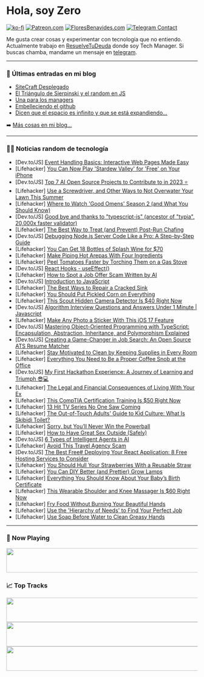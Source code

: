 # Hola, soy Zero

[![ko-fi](https://ko-fi.com/img/githubbutton_sm.svg)](https://ko-fi.com/J3J4N0LUK)
[![Patreon.com](https://img.shields.io/endpoint.svg?url=https%3A%2F%2Fshieldsio-patreon.vercel.app%2Fapi%3Fusername%3Dzerodragon%26type%3Dpatrons&style=for-the-badge)](https://patreon.com/zerodragon)
[![FloresBenavides.com](https://img.shields.io/website?down_message=oops&label=MiBlog&style=for-the-badge&up_message=online&url=https%3A%2F%2Ffloresbenavides.com)](https://floresbenavides.com)
[![Telegram Contact](https://img.shields.io/badge/escr%C3%ADbeme-ZeroDragon-%2326A5E4?style=for-the-badge&logo=telegram)](https://t.me/zerodragon)

Me gusta crear cosas y experimentar con tecnología que no entiendo.
Actualmente trabajo en [ResuelveTuDeuda](http://github.com/resuelve) donde soy Tech Manager.
Si buscas chamba, mandame un mensaje en [telegram](https://t.me/zerodragon).

---

### 📕 Últimas entradas en mi blog
<!-- BLOG-POST-LIST:START -->
- [SiteCraft Desplegado](https://floresbenavides.com/sitecraft-desplegado/)
- [El Triángulo de Sierpinski y el random en JS](https://floresbenavides.com/el-triangulo-de-sierpinski-y-el-random-en-js/)
- [Una para los managers](https://floresbenavides.com/una-para-los-managers/)
- [Embelleciendo el github](https://floresbenavides.com/embelleciendo-el-github/)
- [Dicen que el espacio es infinito y que se está expandiendo…](https://floresbenavides.com/dicen-que-el-espacio-es-infinito-y-que-se-esta-expandiendo/)
<!-- BLOG-POST-LIST:END -->

➡️ [Más cosas en mi blog...](https://floresbenavides.com)

---

### 👨‍💻 Noticias random de tecnología
<!-- TECH-POSTS:START -->
- [Dev.to/JS] [Event Handling Basics: Interactive Web Pages Made Easy](https://dev.to/jacknorman235/event-handling-basics-interactive-web-pages-made-easy-363n)
- [Lifehacker] [You Can Now Play &#39;Stardew Valley&#39; for &#39;Free&#39; on Your iPhone](https://lifehacker.com/you-can-now-play-stardew-valley-for-free-on-your-iphone-1850664705)
- [Dev.to/JS] [Top 7 AI Open Source Projects to Contribute to in 2023 ⭐](https://dev.to/thenomadevel/top-7-ai-open-source-projects-to-contribute-to-in-2023-3ff5)
- [Lifehacker] [Use a Screwdriver, and Other Ways to Not Overwater Your Lawn This Summer](https://lifehacker.com/use-a-screwdriver-and-other-ways-keep-from-overwaterin-1847033541)
- [Lifehacker] [Where to Watch &#39;Good Omens&#39; Season 2 &lpar;and What You Should Know&rpar;](https://lifehacker.com/where-to-watch-good-omens-season-2-and-what-you-should-1850654006)
- [Dev.to/JS] [Good bye and thanks to &quot;typescript-is&quot; &lpar;ancestor of &quot;typia&quot;, 20,000x faster validator&rpar;](https://dev.to/samchon/good-bye-typescript-is-ancestor-of-typia-20000x-faster-validator-49fi)
- [Lifehacker] [The Best Way to Treat &lpar;and Prevent&rpar; Post-Run Chafing](https://lifehacker.com/treat-post-run-chafing-with-diaper-cream-1724603461)
- [Dev.to/JS] [Debugging Node.js Server Code Like a Pro: A Step-by-Step Guide](https://dev.to/mrrishimeena/debugging-nodejs-server-code-like-a-pro-a-step-by-step-guide-4p99)
- [Lifehacker] [You Can Get 18 Bottles of Splash Wine for $70](https://lifehacker.com/you-can-get-18-bottles-of-splash-wine-for-70-1850653364)
- [Lifehacker] [Make Piping Hot Arepas With Four Ingredients](https://lifehacker.com/make-piping-hot-arepas-with-four-ingredients-1850664222)
- [Lifehacker] [Peel Tomatoes Faster by Torching Them on a Gas Stove](https://lifehacker.com/quickly-peel-tomatoes-by-torching-them-on-a-gas-stoveto-1787462339)
- [Dev.to/JS] [React Hooks - useEffect&lpar;&rpar;](https://dev.to/phanimurari/react-hooks-useeffect-56m1)
- [Lifehacker] [How to Spot a Job Offer Scam Written by AI](https://lifehacker.com/how-to-spot-a-job-offer-scam-written-by-ai-1850664352)
- [Dev.to/JS] [Introduction to JavaScript](https://dev.to/ameya/introduction-to-javascript-3p2b)
- [Lifehacker] [The Best Ways to Repair a Cracked Sink](https://lifehacker.com/the-best-ways-to-repair-a-cracked-sink-1850664147)
- [Lifehacker] [You Should Put Pickled Corn on Everything](https://lifehacker.com/you-should-put-pickled-corn-on-everything-1827544519)
- [Lifehacker] [This Scout Hidden Camera Detector Is $40 Right Now](https://lifehacker.com/this-scout-hidden-camera-detector-is-40-right-now-1850653349)
- [Dev.to/JS] [Algorithm Interview Questions and Answers Under 1 Minute | Javascript](https://dev.to/abdulbasitmemon/algorithm-interview-questions-and-answers-under-1-minute-javascript-h2l)
- [Lifehacker] [Make Any Photo a Sticker With This iOS 17 Feature](https://lifehacker.com/make-any-photo-a-sticker-with-this-ios-17-feature-1850662865)
- [Dev.to/JS] [Mastering Object-Oriented Programming with TypeScript: Encapsulation, Abstraction, Inheritance, and Polymorphism Explained](https://dev.to/rajrathod/mastering-object-oriented-programming-with-typescript-encapsulation-abstraction-inheritance-and-polymorphism-explained-c6p)
- [Dev.to/JS] [Creating a Game-Changer in Job Search: An Open Source ATS Resume Matcher](https://dev.to/srbhr/creating-a-game-changer-in-job-search-an-open-source-ats-resume-matcher-31g9)
- [Lifehacker] [Stay Motivated to Clean by Keeping Supplies in Every Room](https://lifehacker.com/keep-cleaning-supplies-in-every-room-of-your-house-to-g-1792621292)
- [Lifehacker] [Everything You Need to Be a Proper Coffee Snob at the Office](https://lifehacker.com/everything-you-need-to-be-a-proper-coffee-snob-at-the-o-1850663691)
- [Dev.to/JS] [My First Hackathon Experience: A Journey of Learning and Triumph 😎💻](https://dev.to/balamurugan16/my-first-hackathon-experience-a-journey-of-learning-and-triumph-48pl)
- [Lifehacker] [The Legal and Financial Consequences of Living With Your Ex](https://lifehacker.com/the-legal-and-financial-consequences-of-living-with-you-1850662145)
- [Lifehacker] [This CompTIA Certification Training Is $50 Right Now](https://lifehacker.com/this-comptia-certification-training-is-50-right-now-1850653306)
- [Lifehacker] [13 Hit TV Series No One Saw Coming](https://lifehacker.com/11-hit-tv-series-no-one-saw-coming-1849843144)
- [Lifehacker] [The Out-of-Touch Adults&#39; Guide to Kid Culture: What Is Skibidi Toilet?](https://lifehacker.com/the-out-of-touch-adults-guide-to-kid-culture-what-is-s-1850662263)
- [Lifehacker] [Sorry, but You’ll Never Win the Powerball](https://lifehacker.com/winning-the-powerball-lottery-won-t-solve-your-problems-1752378740)
- [Lifehacker] [How to Have Great Sex Outside &lpar;Safely&rpar;](https://lifehacker.com/how-to-have-great-safe-sex-outside-1850662137)
- [Dev.to/JS] [6 Types of Intelligent Agents in AI](https://dev.to/hirendhaduk_/6-types-of-intelligent-agents-in-ai-1ac3)
- [Lifehacker] [Avoid This Travel Agency Scam](https://lifehacker.com/avoid-this-travel-agency-scam-1850662037)
- [Dev.to/JS] [The Best Free# Deploying Your React Application: 8 Free Hosting Services to Consider](https://dev.to/idurar/the-best-free-deploying-your-react-application-8-free-hosting-services-to-consider-df3)
- [Lifehacker] [You Should Hull Your Strawberries With a Reusable Straw](https://lifehacker.com/you-should-hull-your-strawberries-with-a-reusable-straw-1850661962)
- [Lifehacker] [You Can DIY Better &lpar;and Prettier&rpar; Grow Lamps](https://lifehacker.com/you-can-diy-better-and-prettier-grow-lamps-1850656587)
- [Lifehacker] [Everything You Should Know About Your Baby’s Birth Certificate](https://lifehacker.com/everything-you-should-know-about-your-baby-s-birth-cert-1850659820)
- [Lifehacker] [This Wearable Shoulder and Knee Massager Is $60 Right Now](https://lifehacker.com/this-wearable-shoulder-and-knee-massager-is-60-right-n-1850653247)
- [Lifehacker] [Fry Food Without Burning Your Beautiful Hands](https://lifehacker.com/how-to-fry-something-without-burning-your-beautiful-han-1850660364)
- [Lifehacker] [Use the &#39;Hierarchy of Needs&#39; to Find Your Perfect Job](https://lifehacker.com/use-the-hierarchy-of-needs-to-find-your-perfect-job-1850660848)
- [Lifehacker] [Use Soap Before Water to Clean Greasy Hands](https://lifehacker.com/use-soap-before-water-to-clean-greasy-hands-1832736019)<!-- TECH-POSTS:END -->

---

### 🎵 Now Playing
<a href="https://spotify-now-playing-dun.vercel.app/now-playing?open"><img src="https://spotify-now-playing-dun.vercel.app/now-playing" width="540" height="64"></a>

### 📈 Top Tracks
<a href="https://spotify-now-playing-dun.vercel.app/top-tracks?i=1&open"><img src="https://spotify-now-playing-dun.vercel.app/top-tracks?i=1" width="540" height="64"></a>
<a href="https://spotify-now-playing-dun.vercel.app/top-tracks?i=2&open"><img src="https://spotify-now-playing-dun.vercel.app/top-tracks?i=2" width="540" height="64"></a>
<a href="https://spotify-now-playing-dun.vercel.app/top-tracks?i=3&open"><img src="https://spotify-now-playing-dun.vercel.app/top-tracks?i=3" width="540" height="64"></a>
